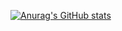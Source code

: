 [![Anurag's GitHub stats](https://github-readme-stats.vercel.app/api?username=mg-onishi
)](https://github.com/mg-onishi/github-readme-stats)
